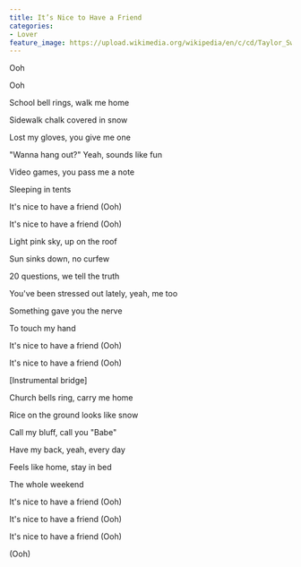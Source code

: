 ```yaml
---
title: It’s Nice to Have a Friend
categories:
- Lover
feature_image: https://upload.wikimedia.org/wikipedia/en/c/cd/Taylor_Swift_-_Lover.png
--- 
```

Ooh

Ooh

School bell rings, walk me home

Sidewalk chalk covered in snow

Lost my gloves, you give me one

"Wanna hang out?" Yeah, sounds like fun

Video games, you pass me a note

Sleeping in tents

It's nice to have a friend (Ooh)

It's nice to have a friend (Ooh)

Light pink sky, up on the roof

Sun sinks down, no curfew

20 questions, we tell the truth

You've been stressed out lately, yeah, me too

Something gave you the nerve

To touch my hand

It's nice to have a friend (Ooh)

It's nice to have a friend (Ooh)

[Instrumental bridge]

Church bells ring, carry me home

Rice on the ground looks like snow

Call my bluff, call you "Babe"

Have my back, yeah, every day

Feels like home, stay in bed

The whole weekend

It's nice to have a friend (Ooh)

It's nice to have a friend (Ooh)

It's nice to have a friend (Ooh)

(Ooh)
